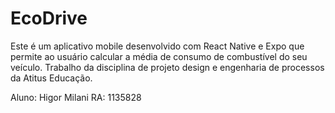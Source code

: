 # EcoDrive

Este é um aplicativo mobile desenvolvido com React Native e Expo que permite ao usuário calcular a média de consumo de combustível do seu veículo. Trabalho da disciplina de projeto design e engenharia de processos da Atitus Educação.

Aluno: Higor Milani
RA: 1135828